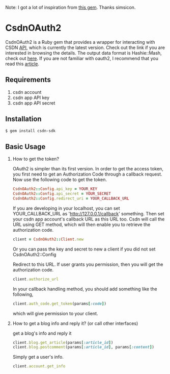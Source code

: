 Note: I got a lot of inspiration from [this gem](https://github.com/simsicon/weibo_2). Thanks simsicon.

# CsdnOAuth2

CsdnOAuth2 is a Ruby gem that provides a wrapper for interacting with CSDN [API](http://open.csdn.net/wiki/apis), which is currently the latest version. Check out the link if you are interested in browsing the details. The output data format is Hashie::Mash, check out [here](https://github.com/intridea/hashie#mash). If you are not familiar with oauth2, I recommend that you read this [article](http://open.csdn.net/wiki/oauth2).

## Requirements

1.  csdn account
2.  csdn app API key
3.  csdn app API secret

## Installation

```bash
$ gem install csdn-sdk
```

## Basic Usage


1.  How to get the token?

    OAuth2 is simpler than its first version. In order to get the access token, you first need to get an Authorization Code through a callback request. Now use the following code to get the token.

    ```ruby
    CsdnOAuth2::Config.api_key = YOUR_KEY
    CsdnOAuth2::Config.api_secret = YOUR_SECRET
    CsdnOAuth2::Config.redirect_uri = YOUR_CALLBACK_URL   
    ```

    If you are developing in your localhost, you can set YOUR_CALLBACK_URL as 'http://127.0.0.1/callback' something. Then set your csdn app account's callback URL as this URL too. Csdn will call the URL using GET method, which will then enable you to retrieve the authorization code.
    
    ```ruby
    client = CsdnOAuth2::Client.new  
    ```
    
    Or you can pass the key and secret to new a client if you did not set CsdnOAuth2::Config
    
    Redirect to this URL. If user grants you permission, then you will get the authorization code.
    
    ```ruby
    client.authorize_url
    ```
    
    In your callback handling method, you should add something like the following, 
    
    ```ruby
    client.auth_code.get_token(params[:code])
    ```
    
    which will give permission to your client.
    
2.  How to get a blog info and reply it? (or call other interfaces)
    
    get a blog's info and reply it
        
    ```ruby
    client.blog.get_article(params[:article_id])
    client.blog.postcomment(params[:article_id], params[:content])
    ```
    
    Simply get a user's info.
        
    ```ruby
    client.account.get_info
    ```


